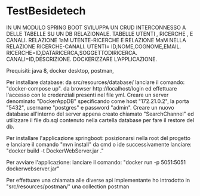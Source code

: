 # TestBesidetech
IN UN MODULO SPRING BOOT SVILUPPA UN CRUD INTERCONNESSO A DELLE TABELLE SU UN DB RELAZIONALE. TABELLE UTENTI , RICERCHE , E CANALI. RELAZIONE 1aM UTENTE-RICERCHE E RELAZIONE MaM NELLA RELAZIONE RICERCHE-CANALI. UTENTI= ID,NOME,COGNOME,EMAIL. RICERCHE=ID,DATARICERCA,SOGGETTODIRICERCA. CANALI=ID,DESCRIZIONE. DOCKERIZZARE L'APPLICAZIONE.

Prequisiti:
java 8,
docker desktop,
postman,

Per installare database:
da src/resources/database/ lanciare il comando: "docker-compose up".
da browser http://localhost/login ed effettuare l'accesso con le credenziali presenti nel file yml.
Creare un server denominato "DockerAppDB" specificando come host "172.21.0.2", la porta "5432", username "postgres" e password "admin".
Creare un nuovo database all'interno del server appena creato chiamato "SearchChannel" ed utilizzare il file db.sql contenuto nella cartella database per fare il restore del db.

Per installare l'applicazione springboot:
posizionarsi nella root del progetto e lanciare il comando "mvn install" da cmd o ide
successivamente lanciare: "docker build -t DockerWebServer.jar ."

Per avviare l'applicazione:
lanciare il comando: "docker run -p 5051:5051 dockerwebserver.jar"

Per effettuare una chiamata alle diverse api implementante ho introdotto in "src/resources/postman/" una collection postman



